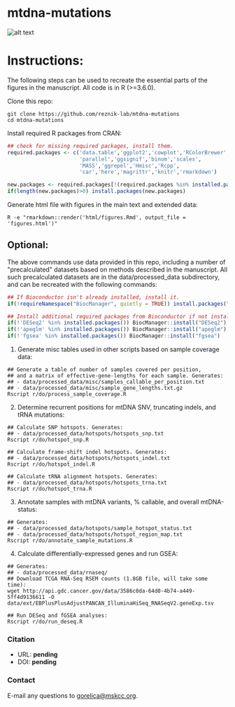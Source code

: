 # mtdna-mutations

![alt text](https://github.com/reznik-lab/mtdna-mutations/blob/master/data/wiki.png "Hi there!")

# Instructions:
The following steps can be used to recreate the essential parts of the figures in the manuscript. All code is in R (>=3.6.0).

Clone this repo:
```shell
git clone https://github.com/reznik-lab/mtdna-mutations
cd mtdna-mutations
```

Install required R packages from CRAN:

```r
## check for missing required packages, install them.
required.packages <- c('data.table','ggplot2','cowplot','RColorBrewer',
                       'parallel','ggsignif','binom','scales',
                       'MASS','ggrepel','Hmisc','Rcpp',
                       'car','here','magrittr','knitr','rmarkdown')

new.packages <- required.packages[!(required.packages %in% installed.packages()[,"Package"])]
if(length(new.packages)>0) install.packages(new.packages)
```

Generate html file with figures in the main text and extended data:
```shell
R -e "rmarkdown::render('html/figures.Rmd', output_file = 'figures.html')"
```

## Optional: 

The above commands use data provided in this repo, including a number of "precalculated" datasets based on methods described in the manuscript. All such precalculated datasets are in the data/processed_data subdirectory, and can be recreated with the following commands:

```r
## If Bioconductor isn't already installed, install it.
if(!requireNamespace("BiocManager", quietly = TRUE)) install.packages("BiocManager")

## Install additional required packages from Bioconductor if not installed.
if(!'DESeq2' %in% installed.packages()) BiocManager::install("DESeq2")
if(!'apeglm' %in% installed.packages()) BiocManager::install("apeglm")
if(!'fgsea' %in% installed.packages()) BiocManager::install("fgsea")
```

1. Generate misc tables used in other scripts based on sample coverage data: 
```shell
## Generate a table of number of samples covered per position, 
## and a matrix of effective-gene-lengths for each sample. Generates: 
## - data/processed_data/misc/samples_callable_per_position.txt
## - data/processed_data/misc/sample_gene_lengths.txt.gz
Rscript r/do/process_sample_coverage.R
```

2. Determine recurrent positions for mtDNA SNV, truncating indels, and tRNA mutations: 
```shell
## Calculate SNP hotspots. Generates: 
## - data/processed_data/hotspots/hotspots_snp.txt
Rscript r/do/hotspot_snp.R

## Calculate frame-shift indel hotspots. Generates:
## - data/processed_data/hotspots/hotspots_indel.txt
Rscript r/do/hotspot_indel.R

## Calculate tRNA alignment hotspots. Generates:
## - data/processed_data/hotspots/hotspots_trna.txt
Rscript r/do/hotspot_trna.R
```

3. Annotate samples with mtDNA variants, % callable, and overall mtDNA-status:
```shell
## Generates: 
## - data/processed_data/hotspots/sample_hotspot_status.txt 
## - data/processed_data/hotspots/hotspot_region_map.txt
Rscript r/do/annotate_sample_mutations.R
```

4. Calculate differentially-expressed genes and run GSEA:
```shell
## Generates: 
## - data/processed_data/rnaseq/
## Download TCGA RNA-Seq RSEM counts (1.8GB file, will take some time):
wget http://api.gdc.cancer.gov/data/3586c0da-64d0-4b74-a449-5ff4d9136611 -O data/ext/EBPlusPlusAdjustPANCAN_IlluminaHiSeq_RNASeqV2.geneExp.tsv

## Run DESeq and fGSEA analyses:
Rscript r/do/run_deseq.R
```

### Citation
- URL: **pending**
- DOI: **pending**

### Contact
E-mail any questions to [gorelica@mskcc.org](mailto:gorelica@mskcc.org?subject=[GitHub]%20mtDNA-Mutations%20paper).
